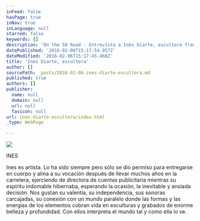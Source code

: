 ```yaml
---
inFeed: false
hasPage: true
inNav: true
inLanguage: null
starred: false
keywords: []
description: 'On the 50 Road - Entrevista a Inés Diarte, escultora francesa que vive en Madrid'
datePublished: '2016-02-06T15:17:54.957Z'
dateModified: '2016-02-06T15:17:45.468Z'
title: 'Ines Diarte, escultora'
author: []
sourcePath: _posts/2016-02-06-ines-diarte-escultora.md
published: true
authors: []
publisher:
  name: null
  domain: null
  url: null
  favicon: null
url: ines-diarte-escultora/index.html
_type: WebPage

---
```

![](https://the-grid-user-content.s3-us-west-2.amazonaws.com/517030dd-4152-46ef-bcdc-afd5b17bce14.jpg)

INES

Ines es artista. Lo ha sido siempre pero sólo se dio permiso para entregarse en cuerpo y alma a su vocación después de llevar muchos años en la carretera, ejerciendo de directora de cuentas publicitaria mientras su espíritu indomable hibernaba, esperando la ocasión, la inevitable y ansiada decisión. Nos gustan su valentía, su independencia, sus sonoras carcajadas, su conexión con un mundo paralelo donde las formas y las energías de los elementos cobran vida en esculturas y grabados de enorme belleza y profundidad. Con ellos interpreta el mundo tal y como ella lo ve.